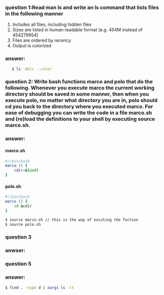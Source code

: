 ### question 1:Read man ls and write an ls command that lists files in the following manner

1. Includes all files, including hidden files
2. Sizes are listed in human readable format (e.g. 454M instead of 454279954)
3. Files are ordered by recency
4. Output is colorized

### answer:
``` bash
   $ ls -Ahlc --color 
```
### question 2: Write bash functions marco and polo that do the following. Whenever you execute marco the current working directory should be saved in some manner, then when you execute polo, no matter what directory you are in, polo should cd you back to the directory where you executed marco. For ease of debugging you can write the code in a file marco.sh and (re)load the definitions to your shell by executing source marco.sh.

### answer:
#### marco.sh
``` bash
#!/bin/bash
marco () {
    cdir=&(pwd)
}
```
#### polo.sh
``` bash
#!/bin/bash
marco () {
    cd &cdir
}
```
``` bash
$ source marco.sh // this is the way of excuting the fuction
$ source polo.sh 
```
### question 3

### anwser:

### question 5

### answer:
``` bash 
$ find . -type d | xargs ls -lt
```
